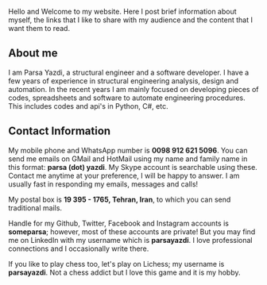 Hello and Welcome to my website. Here I post brief information about myself, the links that I like to share with my audience and the content that I want them to read.

## About me

I am Parsa Yazdi, a structural engineer and a software developer. I have a few years of experience in structural engineering analysis, design and automation. In the recent years I am mainly focused on developing pieces of codes, spreadsheets and software to automate engineering procedures. This includes codes and api's in Python, C#, etc.

## Contact Information

My mobile phone and WhatsApp number is **0098 912 621 5096**. You can send me emails on GMail and HotMail using my name and family name in this format: **parsa (dot) yazdi**. My Skype account is searchable using these. Contact me anytime at your preference, I will be happy to answer. I am usually fast in responding my emails, messages and calls!

My postal box is **19 395 - 1765, Tehran, Iran**, to which you can send traditional mails.

Handle for my Github, Twitter, Facebook and Instagram accounts is **someparsa**; however, most of these accounts are private! But you may find me on LinkedIn with my username which is **parsayazdi**. I love professional connections and I occasionally write there.

If you like to play chess too, let's play on Lichess; my username is **parsayazdi**. Not a chess addict but I love this game and it is my hobby.
